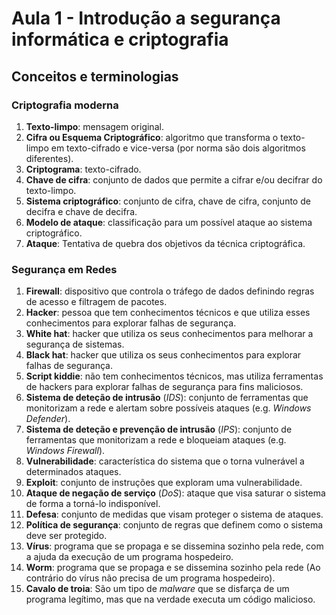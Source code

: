 # Aula 1 - Introdução a segurança informática e criptografia

## Conceitos e terminologias

### Criptografia moderna

1. **Texto-limpo**: mensagem original.
2. **Cifra ou Esquema Criptográfico**: algoritmo que transforma o texto-limpo em texto-cifrado e vice-versa (por norma são dois algoritmos diferentes).
3. **Criptograma**: texto-cifrado.
4. **Chave de cifra**: conjunto de dados que permite a cifrar e/ou decifrar do texto-limpo.
5. **Sistema criptográfico**: conjunto de cifra, chave de cifra, conjunto de decifra e chave de decifra.
6. **Modelo de ataque**: classificação para um possível ataque ao sistema criptográfico.
7. **Ataque**: Tentativa de quebra dos objetivos da técnica criptográfica.

### Segurança em Redes

1. **Firewall**: dispositivo que controla o tráfego de dados definindo regras de acesso e filtragem de pacotes.
2. **Hacker**: pessoa que tem conhecimentos técnicos e que utiliza esses conhecimentos para explorar falhas de segurança.
3. **White hat**: hacker que utiliza os seus conhecimentos para melhorar a segurança de sistemas.
4. **Black hat**: hacker que utiliza os seus conhecimentos para explorar falhas de segurança.
5. **Script kiddie**: não tem conhecimentos técnicos, mas utiliza ferramentas de hackers para explorar falhas de segurança para fins maliciosos.
6. **Sistema de deteção de intrusão** (*IDS*): conjunto de ferramentas que monitorizam a rede e alertam sobre possíveis ataques (e.g. *Windows Defender*).
7. **Sistema de deteção e prevenção de intrusão** (*IPS*): conjunto de ferramentas que monitorizam a rede e bloqueiam ataques (e.g. *Windows Firewall*).
8. **Vulnerabilidade**: característica do sistema que o torna
vulnerável a determinados ataques.
9. **Exploit**: conjunto de instruções que exploram uma vulnerabilidade.
10. **Ataque de negação de serviço** (*DoS*): ataque que visa saturar o sistema de forma a torná-lo indisponível.
11. **Defesa**: conjunto de medidas que visam proteger o sistema de ataques.
12. **Política de segurança**: conjunto de regras que definem como o sistema deve ser protegido.
13. **Vírus**: programa que se propaga e se dissemina sozinho pela rede, com a ajuda da execução de um programa hospedeiro.
14. **Worm**: programa que se propaga e se dissemina sozinho pela rede (Ao contrário do vírus não precisa de um programa hospedeiro).
15. **Cavalo de troia**: São um tipo de *malware* que se disfarça de um programa legítimo, mas que na verdade executa um código malicioso.
